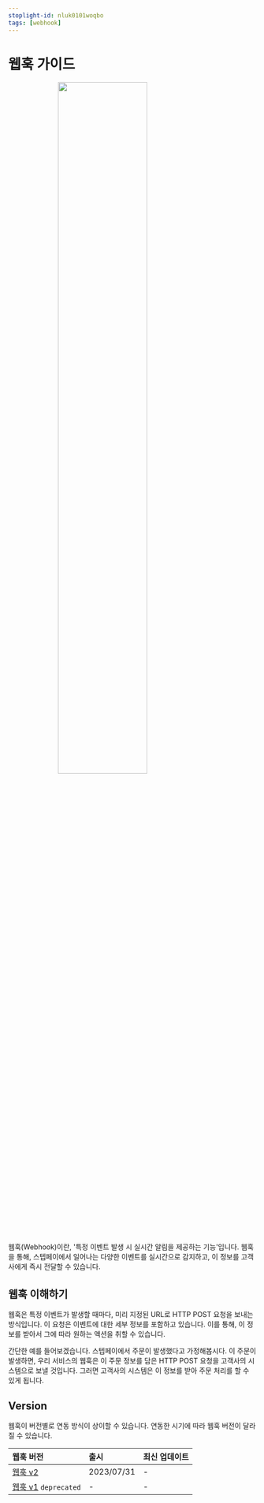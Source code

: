 ```yaml
---
stoplight-id: nluk0101woqbo
tags: [webhook]
---
```


# 웹훅 가이드

<img src="https://docs-image-translator-steppay.vercel.app/api/localize?dir=08_webhook&name=webhook_1.png" width="60%" style="display: block; margin: 0 auto; transition: none;">


웹훅(Webhook)이란, '특정 이벤트 발생 시 실시간 알림을 제공하는 기능'입니다. 웹훅을 통해, 스텝페이에서 일어나는 다양한 이벤트를 실시간으로 감지하고, 이 정보를 고객사에게 즉시 전달할 수 있습니다.

## 웹훅 이해하기

웹훅은 특정 이벤트가 발생할 때마다, 미리 지정된 URL로 HTTP POST 요청을 보내는 방식입니다. 이 요청은 이벤트에 대한 세부 정보를 포함하고 있습니다. 이를 통해, 이 정보를 받아서 그에 따라 원하는 액션을 취할 수 있습니다.

간단한 예를 들어보겠습니다. 스텝페이에서 주문이 발생했다고 가정해봅시다. 이 주문이 발생하면, 우리 서비스의 웹훅은 이 주문 정보를 담은 HTTP POST 요청을 고객사의 시스템으로 보낼 것입니다. 그러면 고객사의 시스템은 이 정보를 받아 주문 처리를 할 수 있게 됩니다.

## Version

웹훅이 버전별로 연동 방식이 상이할 수 있습니다. 연동한 시기에 따라 웹훅 버전이 달라질 수 있습니다.

| 웹훅 버전                                                       | 출시         | 최신 업데이트 |
| :---------------------------------------------------------- | :--------- | :------ |
| [웹훅 v2](https://docs.develop.steppay.kr/docs/guide/har8c97gh696g-webhook-v2) | 2023/07/31 | -       |
| [웹훅 v1](https://docs.develop.steppay.kr/docs/guide/b64e9ivabnonj-webhook-v1) `deprecated`| -          | -       |**